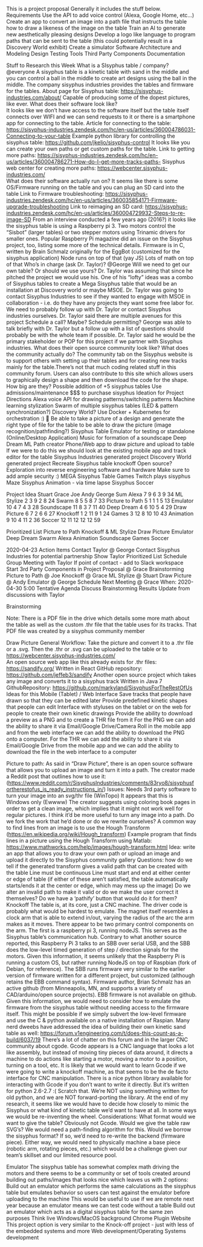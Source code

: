 This is a project proposal
Generally it includes the stuff below.
Requirements
Use the API to add voice control (Alexa, Google Home, etc…)
Create an app to convert an image into a path file that instructs the table how to draw a likeness of the image on the table
Train an AI to generate new aesthetically pleasing designs
Develop a logo like language to program paths that can be sent to the table (this could potentially result in a Discovery World exhibit)
Create a simulator
Software Architecture and Modeling
Design
Testing
Tools 
Third Party Components
Documentation


Stuff to Research this Week
What is a SIsyphus table / company?    @everyone
A sisyphus table is a kinetic table with sand in the middle and you can control a ball in the middle to create art designs using the ball in the middle. The company sisyphus industries provides the tables and firmware for the tables.
About page for Sisyphus table: https://sisyphus-industries.com/about/
Capable of producing some of the dopest pictures, like ever.
What does their software look like?  
It looks like we don’t have access to the software itself but the table itself connects over WIFI and we can send requests to it or there is a smartphone app for connecting to the table.
Article for connecting to the table: https://sisyphus-industries.zendesk.com/hc/en-us/articles/360004786031-Connecting-to-your-table
Example python library for controlling the sisyphus table: https://github.com/jkeljo/sisyphus-control 
It looks like you can create your own paths or get custom paths for the table. 
Link to getting more paths: https://sisyphus-industries.zendesk.com/hc/en-us/articles/360004786271-How-do-I-get-more-tracks-paths-
Sisyphus web center for creating more paths: https://webcenter.sisyphus-industries.com/  
What does their software actually run on?
It seems like there is some OS/Firmware running on the table and you can plug an SD card into the table
Link to Firmware troubleshooting: https://sisyphus-industries.zendesk.com/hc/en-us/articles/360035854171-Firmware-upgrade-troubleshooting
Link to reimaging an SD card: https://sisyphus-industries.zendesk.com/hc/en-us/articles/360004729932-Steps-to-re-image-SD
From an interview conducted a few years ago (2016?) it looks like the sisyphus table is using a Raspberry pi 3. Two motors control the “Sisbot” (larger tables) or two stepper motors using Trinamic drivers for smaller ones.
Popular Raspberry Pi magazine did an issue on the Sisyphus project, too, listing some more of the technical details.
Firmware is in C, written by Brain Schmalz originally for the EggBot (customized for the sisyphus application)
Node runs on top of that (yay JS)
Lots of math on top of that 
Who’s in charge (ask Dr. Taylor)? @George
Will we need to get our own table? Or should we use yours?
Dr. Taylor was assuming that since he pitched the project we would use his.
One of his “lofty” ideas was a combo of Sisyphus tables to create a Mega Sisyphus table that would be an installation at Discovery world or maybe MSOE.
Dr. Taylor was going to contact Sisyphus Industries to see if they wanted to engage with MSOE in collaboration - i.e. do they have any projects they want some free labor for. We need to probably follow up with Dr. Taylor or contact Sisyphus industries ourselves.
Dr. Taylor said there are multiple avenues for this project 
Schedule a call? Maybe? Schedule permitting?
George was able to talk briefly with Dr. Taylor but a follow up with a list of questions should probably be with the whole team if possible.
Dr. Taylor said he would be the primary stakeholder or POP for this project if we partner with Sisyphus industries.
What does their open source community look like?
What does the community actually do?
The community tab on the Sisyphus website is to support others with setting up their tables and for creating new tracks mainly for the table.There’s not that much coding related stuff in this community forum.
Users can also contribute to this site which allows users to graphically design a shape and then download the code for the shape.
How big are they?
Possible addition of +5 sisyphus tables
Use admissions/maintenance $$$ to purchase sisyphus
Ideation for Project Directions
Alexa voice API for drawing patterns/switching patterns
Machine learning stylization
Swarm of multiple sisyphus tables (LED & pattern synchronization?)
Discovery World?
Use Docker + Kubernetes for orchestration :) 🤮 
Be able to take a picture of a design and generate the right type of file for the table to be able to draw the picture (image recognition/pathfinding?)
Sisyphus Table Emulator for testing or standalone (Online/Desktop Application)
Music for formation of a soundscape
Deep Dream ML Path creator
Phone/Web app to draw picture and upload to table
If we were to do this we should look at the existing mobile app and track editor for the table
Sisyphus Industries generated project
Discovery World generated project
Recreate Sisyphus table knockoff
Open source?
Exploration into reverse engineering software and hardware
Make sure to add ample security :) 
MEGA
Sisyphus Table Games
Twitch plays sisyphus
Maze
Sisyphus Animation - via time lapse
Sisyphus Soccer



Project Idea
Stuart
Grace
Joe
Andy
George
Sum
Alexa
7
9
6
3
9
34
ML Stylize
2
3
9
2
8
24
Swarm
8
5
5
8
7
33
Picture to Path
5
1
1
1
5
13
Emulator
10
4
7
4
3
28
Soundscape
11
8
3
7
11
40
Deep Dream
4
6
10
5
4
29
Draw Picture
6
7
2
6
6
27
Knockoff
1
2
11
9
1
24
Games
3
12
8
10
10
43
Animation
9
10
4
11
2
36
Soccer
12
11
12
12
12
59

Prioritized List
Picture to Path
Knockoff & ML Stylize
Draw Picture
Emulator
Deep Dream
Swarm
Alexa
Animation
Soundscape
Games
Soccer

2020-04-23 Action Items
Contact Taylor @ George
Contact Sisyphus Industries for potential partnership
Show Taylor Prioritized List
Schedule Group Meeting with Taylor
If point of contact - add to Slack workspace
Start 3rd Party Components in Project Proposal @ Grace
Brainstorming
Picture to Path @ Joe
Knockoff @ Grace
ML Stylize @ Stuart
Draw Picture @ Andy
Emulator @ George
Schedule Next Meeting @ Grace
When: 2020-04-30 5:00 
Tentative Agenda
Discuss Brainstorming Results
Update from discussions with Taylor

Brainstorming

Note: There is a PDF file in the drive which details some more math about the table as well as the custom .thr file that the table uses for its tracks. That PDF file was created by a sisyphus community member

Draw Picture
General Workflow: Take the picture and convert it to a .thr file or a .svg. Then the .thr or .svg can be uploaded to the table or to https://webcenter.sisyphus-industries.com/  
An open source web app like this already exists for .thr files: https://sandify.org/
Written in React
GitHub repository: https://github.com/jeffeb3/sandify
Another open source project which takes any image and converts it to a sisyphus track
Written in Java 7
GithubRepository: https://github.com/markyland/SisyphusForTheRestOfUs
Ideas for this
Mobile (Tablet) / Web Interface
Save tracks that people have drawn so that they can be edited later
Provide predefined kinetic shapes that people can edit
Interface with styluses on the tablet or on the web for people to create their own kinetic drawings
Provide the ability to download a preview as a PNG and to create a THR file from it
For the PNG we can add the ability to share it via Email/Google Drive/Camera Roll in the mobile app and from the web interface we can add the ability to download the PNG onto a computer.
For the THR we can add the ability to share it via Email/Google Drive from the mobile app and we can add the ability to download the file in the web interface to a computer

Picture to path:
As said in “Draw Picture”, there is an open source software that allows you to upload an image and turn it into a path. 
The creator made a  Reddit post that outlines how to use it: (https://www.reddit.com/r/SisyphusIndustries/comments/83ryo8/sisyphusfortherestofus_is_ready_instructions_in/)
Issues:
Needs 3rd party software to turn your image into an svg/thr file (WinTopo)
It appears that this is Windows only (Ewwww)
The creator suggests using coloring book pages in order to get a clean image, which implies that it might not work well for regular pictures. I think it’d be more useful to turn any image into a path.
Do we fork the work that he’d done or do we rewrite ourselves?
A common way to find lines from an image is to use the Hough Transform (https://en.wikipedia.org/wiki/Hough_transform) 
Example program that finds lines in a picture using the Hough Transform using Matlab: https://www.mathworks.com/help/images/hough-transform.html
Idea: write an app that allows you to draw your own path or upload an image and upload it directly to the Sisyphus community gallery
Questions:
 how do we tell if the generated transform gives a valid path that can be created with the table
Line must be continuous
Line must start and end at either center or edge of table (if either of these aren’t satisfied, the table automatically starts/ends it at the center or edge, which may mess up the image)
Do we alter an invalid path to make it valid or do we make the user correct it themselves? Do we have a ‘pathify’ button that would do it for them?
Knockoff
The table is, at its core, just a CNC machine. The driver code is probably what would be hardest to emulate.
The magnet itself resembles a clock arm that is able to extend in/out, varying the radius of the arc the arm makes as it moves. There appear to be two primary control components on the arm. The first is a raspberry pi 3, running nodeJS. This serves as the Sisyphus table’s communication hub.
Contrary to what another source reported, this Raspberry Pi 3 talks to an SBB over serial USB, and the SBB does the low-level timed generation of step / direction signals for the motors.
Given this information, it seems unlikely that the Raspberry Pi is running a custom OS, but rather running NodeJS on top of Raspbian (fork of Debian, for reference).
The SBB runs firmware very similar to the earlier version of firmware written for a different project, but customized (although retains the EBB command syntax). Firmware author, Brian Schmalz has an active github (from Minneapolis, MN, and supports a variety of CAD/arduino/open source projects). EBB firmware is not available on github.
Given this information, we would need to consider how to emulate the firmware from the sisyphus table without needing access to the firmware itself.
This might be possible if we simply subvert the low-level firmware and use the C & python available on a native installation of Raspian.
Many nerd dweebs have addressed the idea of building their own kinetic sand table as well:
https://forum.v1engineering.com/t/does-this-count-as-a-build/6037/19 
There’s a lot of chatter on this forum and in the larger CNC community about cgode. Gcode appears is a CNC language that looks a lot like assembly, but instead of moving tiny pieces of data around, it directs a machine to do actions like starting a motor, moving a motor to a position, turning on a tool, etc.
It is likely that we would want to learn Gcode if we were going to write a knockoff machine, as that seems to be the de facto interface for CNC manipulation.
There is a nice python library available for interacting with Gcode if you don’t want to write it directly.
But it’s written for python 2.6-2.7 :(
Scratch that. We’re NOT using something written for old python, and we are NOT forward-porting the library.
At the end of my research, it seems like we would have to decide how closely to mimic the Sisyphus or what kind of kinetic table we’d want to have at all. In some ways we would be re-inventing the wheel.
Considerations:
What format would we want to give the table? Obviously not Gcode. 
Would we give the table raw SVG’s? We would need a path-finding algorithm for this.
Would we borrow the sisyphus format? If so, we’d need to re-write the backend (firmware piece).
Either way, we would need to physically machine a base piece (robotic arm, rotating pieces, etc.) which would be a challenge given our team’s skillset and our limited resource pool.

Emulator
The sisyphus table has somewhat complex math driving the motors and there seems to be a community or set of tools created around building out paths/images that looks nice which leaves us with 2 options:
Build out an emulator which performs the same calculations as the sisyphus table but emulates behavior so users can test against the emulator before uploading to the machine
This would be useful to use if we are remote next year because an emulator means we can test code without a table
Build out an emulator which acts as a digital sisyphus table for the same zen purposes
Think live Windows/MacOS background
Chrome Plugin
Website
This project option is very similar to the Knock-off project - just with less of the embedded systems and more Web development/Operating Systems development
